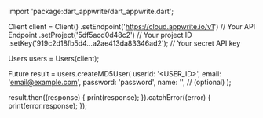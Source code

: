 import 'package:dart_appwrite/dart_appwrite.dart';

Client client = Client()
  .setEndpoint('https://cloud.appwrite.io/v1') // Your API Endpoint
  .setProject('5df5acd0d48c2') // Your project ID
  .setKey('919c2d18fb5d4...a2ae413da83346ad2'); // Your secret API key

Users users = Users(client);

Future result = users.createMD5User(
  userId: '<USER_ID>',
  email: 'email@example.com',
  password: 'password',
  name: '<NAME>', // (optional)
);

result.then((response) {
  print(response);
}).catchError((error) {
  print(error.response);
});
